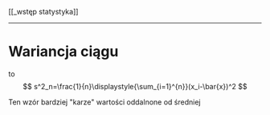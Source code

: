 [[_wstęp statystyka]]

---


# Wariancja ciągu
to
$$ 
s^2_n=\frac{1}{n}\displaystyle{\sum_{i=1}^{n}}(x_i-\bar{x})^2
$$

Ten wzór bardziej "karze" wartości oddalnone od średniej